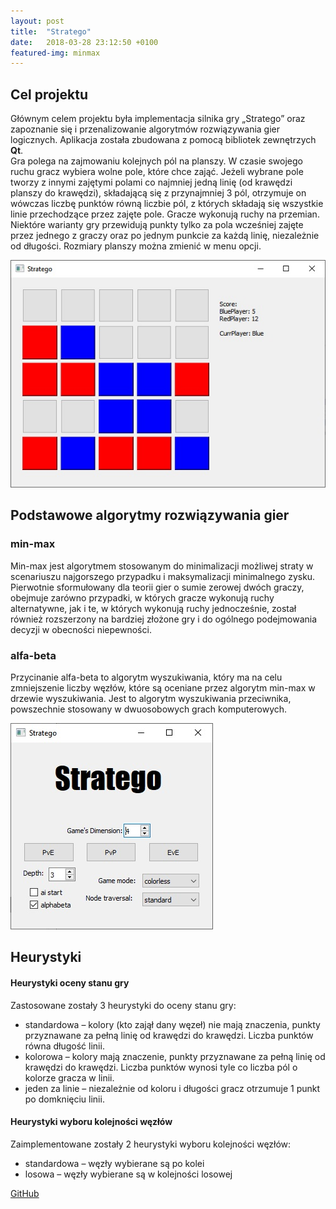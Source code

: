 ```yaml
---
layout: post
title:  "Stratego"
date:   2018-03-28 23:12:50 +0100
featured-img: minmax
---
```

## Cel projektu
Głównym celem projektu była implementacja silnika gry „Stratego” oraz zapoznanie się i przenalizowanie algorytmów rozwiązywania gier logicznych. Aplikacja została zbudowana z pomocą bibliotek zewnętrzych **Qt**.  
Gra polega na zajmowaniu kolejnych pól na planszy. W czasie swojego ruchu gracz wybiera wolne pole, które chce zająć. Jeżeli wybrane pole tworzy z innymi zajętymi polami co najmniej jedną linię (od krawędzi planszy do krawędzi), składającą się z przynajmniej 3 pól, otrzymuje on wówczas liczbę punktów równą liczbie pól, z których składają się wszystkie linie przechodzące przez zajęte pole. Gracze wykonują ruchy na przemian. Niektóre warianty gry przewidują punkty tylko za pola wcześniej zajęte przez jednego z graczy oraz po jednym punkcie za każdą linię, niezależnie od długości. Rozmiary planszy można zmienić w menu opcji.

![](https://raw.githubusercontent.com/jacekbla/jacekbla.github.io/master/assets/img/posts/content/stratego/stratego.jpg)

## Podstawowe algorytmy rozwiązywania gier

### min-max
Min-max jest algorytmem stosowanym do minimalizacji możliwej straty w scenariuszu najgorszego przypadku i maksymalizacji minimalnego zysku. Pierwotnie sformułowany dla teorii gier o sumie zerowej dwóch graczy, obejmuje zarówno przypadki, w których gracze wykonują ruchy alternatywne, jak i te, w których wykonują ruchy jednocześnie, został również rozszerzony na bardziej złożone gry i do ogólnego podejmowania decyzji w obecności niepewności.

### alfa-beta
Przycinanie alfa-beta to algorytm wyszukiwania, który ma na celu zmniejszenie liczby węzłów, które są oceniane przez algorytm min-max w drzewie wyszukiwania. Jest to algorytm wyszukiwania przeciwnika, powszechnie stosowany w dwuosobowych grach komputerowych.

![](https://raw.githubusercontent.com/jacekbla/jacekbla.github.io/master/assets/img/posts/content/stratego/menu.jpg)

## Heurystyki 

#### Heurystyki oceny stanu gry
Zastosowane zostały 3 heurystyki do oceny stanu gry:
- standardowa – kolory (kto zajął dany węzeł) nie mają znaczenia, punkty przyznawane za pełną linię od krawędzi do krawędzi. Liczba punktów równa długość linii.
- kolorowa – kolory mają znaczenie, punkty przyznawane za pełną linię od krawędzi do krawędzi. Liczba punktów wynosi tyle co liczba pól o kolorze gracza w linii.
- jeden za linie – niezależnie od koloru i długości gracz otrzumuje 1 punkt po domknięciu linii.

#### Heurystyki wyboru kolejności węzłów
Zaimplementowane zostały 2 heurystyki wyboru kolejności węzłów:
- standardowa – węzły wybierane są po kolei
- losowa – węzły wybierane są w kolejności losowej  

[GitHub](https://github.com/jacekbla/si3)
